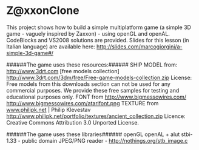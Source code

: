 Z@xxonClone
====
This project shows how to build a simple multiplatform game (a simple 3D game - vaguely inspired by Zaxxon) - using openGL and openAL.
CodeBlocks and VS2008 solutions are provided.
Slides for this lesson (in Italian language) are available here: http://slides.com/marcogiorgini/a-simple-3d-game#/

######The game uses these resources:######
 SHIP MODEL from: http://www.3drt.com [free models collection]
 http://www.3drt.com/3dm/free/Free-game-models-collection.zip
 License:
 Free models from this downloads section can not be used for any commercial purposes.
 We provide these free samples for testing and educational purposes only.
 FONT from http://www.bigmessowires.com/
 http://www.bigmessowires.com/atarifont.png
 TEXTURE from www.philipk.net | Philip Klevestav
 http://www.philipk.net/portfolio/textures/ancient_collection.zip
 Licence: Creative Commons Attribution 3.0 Unported License.

######The game uses these libraries######
 openGL
 openAL + alut
 stbi-1.33 - public domain JPEG/PNG reader - http://nothings.org/stb_image.c

